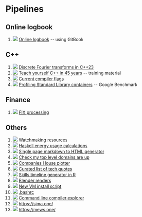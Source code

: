# Pipelines

## Online logbook
1. [![](https://gitlab.com/germs-dev/deanturpin/badges/main/pipeline.svg)](https://gitlab.com/germs-dev/deanturpin/-/pipelines) [Online logbook](https://turpin.one/) -- using GitBook 

## C++
1. [![](https://gitlab.com/germs-dev/dft/badges/main/pipeline.svg)](https://gitlab.com/germs-dev/dft/-/pipelines) [Discrete Fourier transforms in C++23](https://dft.germs.dev/)
1. [![](https://gitlab.com/germs-dev/cpp/badges/main/pipeline.svg)](https://gitlab.com/germs-dev/cpp/-/pipelines) [Teach yourself C++ in 45 years](https://turpin.dev/) -- training material
1. [![](https://gitlab.com/germs-dev/flags/badges/main/pipeline.svg)](https://gitlab.com/germs-dev/flags/-/pipelines) [Current compiler flags](https://flags.germs.dev/)
1. [![](https://gitlab.com/germs-dev/watch/badges/main/pipeline.svg)](https://gitlab.com/germs-dev/benchmark/-/pipelines) [Profiling Standard Library containers](https://benchmark.germs.dev/) -- Google Benchmark

## Finance
1. [![](https://gitlab.com/germs-dev/fix/badges/main/pipeline.svg)](https://gitlab.com/germs-dev/fix/-/pipelines) [FIX processing](https://fix.germs.dev/)

## Others
1. [![](https://gitlab.com/germs-dev/watch/badges/main/pipeline.svg)](https://gitlab.com/germs-dev/watch/-/pipelines) [Watchmaking resources](https://poshboys.club/)
1. [![](https://gitlab.com/germs-dev/energy/badges/main/pipeline.svg)](https://gitlab.com/germs-dev/energy/-/pipelines) [Haskell energy usage calculations](https://energy.turpin.cloud/)
1. [![](https://gitlab.com/germs-dev/webmeup/badges/main/pipeline.svg)](https://gitlab.com/germs-dev/webmeup/-/pipelines) [Single page markdown to HTML generator](https://md2html.germs.dev/)
1. [![](https://gitlab.com/germs-dev/tracehost/badges/main/pipeline.svg)](https://gitlab.com/germs-dev/tracehost/-/pipelines) [Check my top level domains are up](https://ping.germs.dev/)
1. [![](https://gitlab.com/germs-dev/companies-house-plotter/badges/main/pipeline.svg)](https://gitlab.com/germs-dev/companies-house-plotter/-/pipelines) [Companies House plotter](https://bank.germs.dev/)
1. [![](https://gitlab.com/germs-dev/quotations/badges/main/pipeline.svg)](https://gitlab.com/germs-dev/quotations/-/pipelines) [Curated list of tech quotes](https://quotations.germs.dev/)
1. [![](https://gitlab.com/germs-dev/skills/badges/master/pipeline.svg)](https://gitlab.com/germs-dev/skills/-/pipelines) [Skills timeline generator in R](https://skills.turpin.dev/)
1. [![](https://gitlab.com/germs-dev/render/badges/main/pipeline.svg)](https://gitlab.com/germs-dev/render/-/pipelines) [Blender renders](https://render.germs.dev/)
1. [![](https://gitlab.com/germs-dev/turpin-cloud/badges/main/pipeline.svg)](https://gitlab.com/germs-dev/turpin-cloud/-/pipelines) [New VM install script](https://turpin.cloud/)
1. [![](https://gitlab.com/germs-dev/germs-dev/badges/main/pipeline.svg)](https://gitlab.com/germs-dev/germs-dev/-/pipelines) [.bashrc](https://germs.dev/)
1. [![](https://gitlab.com/germs-dev/explore/badges/main/pipeline.svg)](https://gitlab.com/germs-dev/explore/-/pipelines) [Command line compiler explorer](https://explore.germs.dev/)
1. [![](https://gitlab.com/deanturpin/idrawhouses/badges/main/pipeline.svg)](https://gitlab.com/deanturpin/idrawhouses/-/pipelines) https://sima.one/
1. [![](https://gitlab.com/germs-dev/mews-one/badges/main/pipeline.svg)](https://gitlab.com/germs-dev/mews-one/-/pipelines) https://mews.one/

